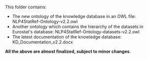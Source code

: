 
This folder contains:
*    The new ontology of the knowledge database in an OWL file: NLP4StatRef-Ontology-v2.2.owl
*    Another ontology which contains the hierarchy of the datasets in Eurostat's database: NLP4StatRef-Ontology-datasets-v2.2.owl
*    The latest documentation of the knowledge database: KD_Documentation_v2.2.docx

**All the above are almost finalized, subject to minor changes**.
